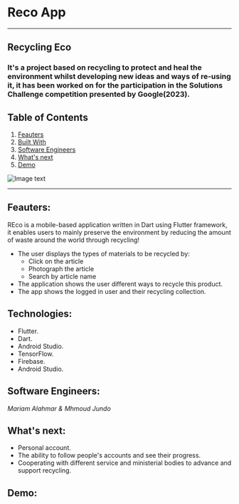 # Reco App 
***
## Recycling Eco
### It's a project based on recycling to protect and heal the environment whilst developing new ideas and ways of re-using it, it has been worked on for the participation in the Solutions Challenge competition presented by Google(2023).

## Table of Contents
1. [Feauters](#Feauters)
2. [Built With](#Built-With)
3. [Software Engineers](#Software-Engineers)
4. [What's next](#Whats-next)
5. [Demo](#Demo)

![Image text](https://l.top4top.io/p_2647glwqa1.png)
***
<a name="Feauters"></a>

## Feauters:
REco is a mobile-based application written in Dart using Flutter framework, it enables users to mainly preserve the environment by reducing the amount of waste around the world through recycling!

- The user displays the types of materials to be recycled by:
  - Click on the article
  - Photograph the article
  - Search by article name
- The application shows the user different ways to recycle this product.
- The app shows the logged in user and their recycling collection.

## Technologies:
- Flutter.
- Dart.
- Android Studio.
- TensorFlow.
- Firebase.
- Android Studio.

## Software Engineers:
 *Mariam Alahmar & Mhmoud Jundo*

## What's next:
- Personal account.
- The ability to follow people's accounts and see their progress.
- Cooperating with different service and ministerial bodies to advance and support recycling.

## Demo:

